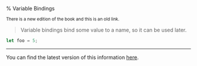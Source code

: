 % Variable Bindings

<small>There is a new edition of the book and this is an old link.</small>

> Variable bindings bind some value to a name, so it can be used later.

```rust
let foo = 5;
```

---

You can find the latest version of this information
[here](ch02-00-guessing-game-tutorial.html#storing-values-with-variables).